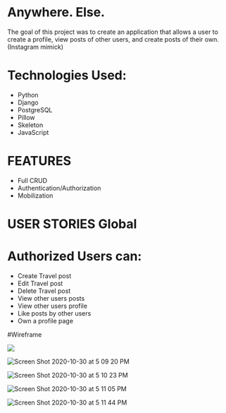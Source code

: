 # Anywhere. Else. 

The goal of this project was to create an application that allows a user to create a profile, view posts of other users, and create posts of their own. (Instagram mimick)



# Technologies Used: 
* Python
* Django
* PostgreSQL
* Pillow
* Skeleton
* JavaScript

# FEATURES
* Full CRUD
* Authentication/Authorization
* Mobilization

# USER STORIES Global

# Authorized Users can:


* Create Travel post
* Edit Travel post
* Delete Travel post
* View other users posts
* View other users profile
* Like posts by other users
* Own a profile page


#Wireframe


![](https://files.slack.com/files-pri/T0351JZQ0-F01E3NP7NBT/copy_of_wayfarer_project_erd.png)





![Screen Shot 2020-10-30 at 5 09 20 PM](https://media.git.generalassemb.ly/user/31017/files/b8c05980-1ad2-11eb-9f18-fe293de93cd5)



![Screen Shot 2020-10-30 at 5 10 23 PM](https://media.git.generalassemb.ly/user/31017/files/de4d6300-1ad2-11eb-95c0-3559a595661d)



![Screen Shot 2020-10-30 at 5 11 05 PM](https://media.git.generalassemb.ly/user/31017/files/f329f680-1ad2-11eb-8d5a-9e7ac44ddfb5)




![Screen Shot 2020-10-30 at 5 11 44 PM](https://media.git.generalassemb.ly/user/31017/files/0a68e400-1ad3-11eb-898b-dcad9384cb7c)

